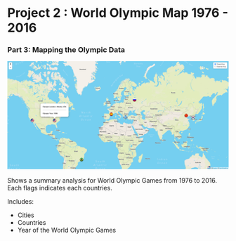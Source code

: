 # Project 2 : World Olympic Map 1976 - 2016
### Part 3: Mapping the Olympic Data

![Olympic World Map](webDashboard/ey_mapScreenshot.PNG)

Shows a summary analysis for World Olympic Games from 1976 to 2016. 
Each flags indicates each countries. 

Includes: 
* Cities
* Countries
* Year of the World Olympic Games 